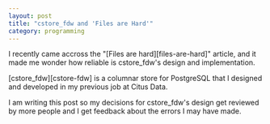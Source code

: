 ```yaml
---
layout: post
title: "cstore_fdw and 'Files are Hard'"
category: programming
---
```


I recently came accross the "[Files are hard][files-are-hard]" article, and it
made me wonder how reliable is cstore_fdw's design and implementation.

[cstore_fdw][cstore-fdw] is a columnar store for PostgreSQL that I designed and
developed in my previous job at Citus Data.

I am writing this post so my decisions for cstore_fdw's design get reviewed by
more people and I get feedback about the errors I may have made.

<!-- more -->


